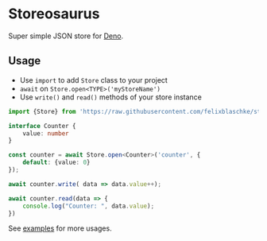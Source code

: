 # Storeosaurus

Super simple JSON store for [Deno](https://deno.land).

## Usage

- Use `import` to add `Store` class to your project
- `await` on `Store.open<TYPE>('myStoreName')`
- Use `write()` and `read()` methods of your store instance

```typescript
import {Store} from 'https://raw.githubusercontent.com/felixblaschke/storeosaurus/master/mod.ts';

interface Counter {
    value: number
}

const counter = await Store.open<Counter>('counter', {
    default: {value: 0}
});

await counter.write( data => data.value++);

await counter.read(data => {
    console.log("Counter: ", data.value);
})
```

See [examples](examples/) for more usages.
